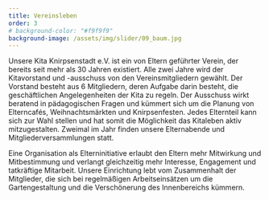 ```yaml
---
title: Vereinsleben
order: 3
# background-color: "#f9f9f9"
background-image: /assets/img/slider/09_baum.jpg
---
```

Unsere Kita Knirpsenstadt e.V. ist ein von Eltern geführter Verein, der bereits seit mehr als 30 Jahren existiert. Alle zwei Jahre wird der Kitavorstand und -ausschuss von den Vereinsmitgliedern gewählt. Der Vorstand besteht aus 6 Mitgliedern, deren Aufgabe  darin besteht, die geschäftlichen Angelegenheiten der Kita zu regeln. Der Ausschuss wirkt beratend in pädagogischen Fragen und kümmert sich um die Planung von Elterncafés, Weihnachtsmärkten und Knirpsenfesten. Jedes Elternteil kann sich zur Wahl stellen und hat somit die Möglichkeit das Kitaleben aktiv mitzugestalten. Zweimal im Jahr finden unsere Elternabende und Mitgliederversammlungen statt.

Eine Organisation als Elterninitiative erlaubt den Eltern mehr Mitwirkung und Mitbestimmung und verlangt gleichzeitig mehr Interesse, Engagement und tatkräftige Mitarbeit. Unsere Einrichtung lebt vom Zusammenhalt der Mitglieder, die sich bei regelmäßigen Arbeitseinsätzen um die Gartengestaltung und die Verschönerung des Innenbereichs kümmern.
